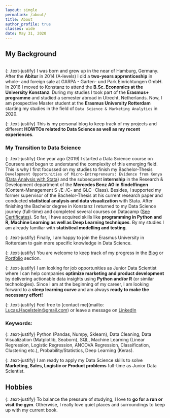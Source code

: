 ```yaml
---
layout: single
permalink: /about/
title: About
author_profile: true
classes: wide
date: May 31, 2020
---
```


## My Background
<figure style="width: 40%" class="align-right">
  <img src="{{ site.url }}{{ site.baseurl }}/assets/images/about_1.png" alt="">
</figure>

{: .text-justify}
I was born and grew up in the near of Hamburg, Germany. After the **Abitur** in 2014 (A-levels) I did a **two-years apprenticeship** in whole- and foreign sale at GARPA - Garten- und Park Einrichtungen GmbH. In 2016 I moved to Konstanz to attend the **B.Sc. Economics at the University Konstanz**. During my studies I took part of the **Erasmus+ programme** and studied a semester abroad in Utrecht, Netherlands. Now, I am prospective Master student at the **Erasmus University Rotterdam** starting my studies in the field of `Data Science & Marketing Analytics` in 2020.  

{: .text-justify}
This is my personal blog to keep track of my projects and different **HOWTOs related to Data Science as well as my recent experiences**.

### My Transition to Data Science
{: .text-justify}
One year ago (2019) I started a Data Science course on Coursera and began to understand the complexity of this emerging field. This is why I first focussed on my studies to finish my Bachelor-Thesis `Development Opportunities of Micro-Entrepreneurs: Evidence from Kenya` ([Data Analysis with Stata](/portfolio/)) and the subsequent **internship** in the Research & Development department of the **Mercedes Benz AG in Sindelfingen** (Content-Management S-/E-/C- and GLC -Class). Besides, I supported my former supervisor of the Bachelor-Thesis at his current research paper and conducted **statistical analysis and data visualization** with Stata. After finishing the Bachelor degree in Konstanz I returned to my Data Science journey (full-time) and completed several courses on Datacamp ([See Certificates](/certificates/)). So far, I have acquired skills like **programming in Python and R, Machine Learning as well as Deep Learning techniques**. By my studies I am already familiar with **statistical modelling and testing**.

{: .text-justify}
Finally, I am happy to join the Erasmus University in Rotterdam to gain more specific knowledge in Data Science.

{: .text-justify}
You are welcome to keep track of my progress in the [Blog](/year-archive/) or [Portfolio](/portfolio/) section.

{: .text-justify}
I am looking for job opportunities as Junior Data Scientist where I can help companies **optimize marketing and product development** by delivering actionable data insights using **Python and/or R** (or similar technologies). Since I am at the beginning of my career, I am looking forward to a **steep learning curve** and am always **ready to make the necessary effort!**

{: .text-justify}
Feel free to [contact me](mailto: Lucas.Hagelstein@gmail.com) or leave a message on [LinkedIn](https://www.linkedin.com/in/lucas-hagelstein-832375182/)

### Keywords:

{: .text-justify}
Python (Pandas, Numpy, Sklearn),  Data Cleaning, Data Visualization (Matplotlib, Seaborn), SQL, Machine Learning (Linear Regression, Logistic Regression, ANCOVA Regression, Classification, Clustering etc.), Probability/Statistics, Deep Learning (Keras).

{: .text-justify}
I am ready to apply my Data Science skills to solve **Marketing, Sales, Logistic or Product problems** full-time as Junior Data Scientist.

## Hobbies
{: .text-justify}
To balance the pressure of studying, I love to **go for a run or visit the gym**. Otherwise, I really love quiet places and surroundings to keep up with my current book.
